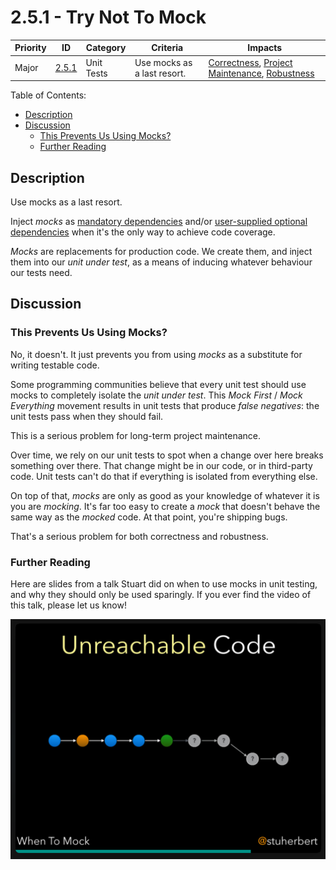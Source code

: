 # 2.5.1 - Try Not To Mock

Priority | ID | Category | Criteria | Impacts
---------|----|----------|----------|--------
Major | [2.5.1][2.5.1] | Unit Tests | Use mocks as a last resort. | [Correctness][CORRECTNESS], [Project Maintenance][PROJECT-MAINTENANCE], [Robustness][ROBUSTNESS]

Table of Contents:
- [Description](#description)
- [Discussion](#discussion)
  - [This Prevents Us Using Mocks?](#this-prevents-us-using-mocks)
  - [Further Reading](#further-reading)

## Description

Use mocks as a last resort.

Inject _mocks_ as [mandatory dependencies][Mandatory Dependency] and/or [user-supplied optional dependencies][User-Supplied Optional Dependencies] when it's the only way to achieve code coverage.

_Mocks_ are replacements for production code. We create them, and inject them into our _unit under test_, as a means of inducing whatever behaviour our tests need.

## Discussion

### This Prevents Us Using Mocks?

No, it doesn't. It just prevents you from using _mocks_ as a substitute for writing testable code.

Some programming communities believe that every unit test should use mocks to completely isolate the _unit under test_. This _Mock First_ / _Mock Everything_ movement results in unit tests that produce _false negatives_: the unit tests pass when they should fail.

This is a serious problem for long-term project maintenance.

Over time, we rely on our unit tests to spot when a change over here breaks something over there. That change might be in our code, or in third-party code. Unit tests can't do that if everything is isolated from everything else.

On top of that, _mocks_ are only as good as your knowledge of whatever it is you are _mocking_. It's far too easy to create a _mock_ that doesn't behave the same way as the _mocked_ code. At that point, you're shipping bugs.

That's a serious problem for both correctness and robustness.

### Further Reading

Here are slides from a talk Stuart did on when to use mocks in unit testing, and why they should only be used sparingly. If you ever find the video of this talk, please let us know!

[![Thumbnail of the When To Mock Talk Slides](../../assets/SpeakerDeck-When-To-Mock.png)](https://speakerdeck.com/stuartherbert/when-to-mock)

[ADOPTION]: ../../impacted-areas/ADOPTION.md
[CONTRIBUTIONS]: ../../impacted-areas/CONTRIBUTIONS.md
[CORRECTNESS]: ../../impacted-areas/CORRECTNESS.md
[GOVERNANCE]: ../../impacted-areas/GOVERNANCE.md
[PROJECT-MAINTENANCE]: ../../impacted-areas/PROJECT-MAINTENANCE.md
[ROBUSTNESS]: ../../impacted-areas/ROBUSTNESS.md
[SECURITY]: ../../impacted-areas/SECURITY.md
[TESTABILITY]: ../../impacted-areas/TESTABILITY.md
[Base Class]: ../../glossary/base-class.md
[Branded Type]: ../../glossary/branded-type.md
[Caller]: ../../glossary/caller.md
[CQRS]: ../../glossary/CQRS.md
[Data Bag]: ../../glossary/data-bag.md
[Data Guarantee]: ../../glossary/data-guarantee.md
[Data Guard]: ../../glossary/data-guard.md
[Default Value]: ../../glossary/default-value.md
[Defensive Programming]: ../../glossary/defensive-programming.md
[Dependency]: ../../glossary/dependency.md
[Dependency Injection]: ../../glossary/dependency-injection.md
[Docblock]: ../../glossary/docblock.md
[End-User]: ../../glossary/end-user.md
[Entity]: ../../glossary/entity.md
[Exported Item]: ../../glossary/exported-item.md
[Extension]: ../../glossary/extension.md
[Flavoured Type]: ../../glossary/flavoured-type.md
[Function Prefix]: ../../glossary/function-prefix.md
[Function Signature]: ../../glossary/function-signature.md
[Hard-Coded]: ../../glossary/hard-coded.md
[Identity]: ../../glossary/identity.md
[Identity Function]: ../../glossary/identity-function.md
[Identity Type]: ../../glossary/identity-type.md
[Immutability]: ../../glossary/immutability.md
[Inherited Method]: ../../glossary/inherited-method.md
[Instantiable Type]: ../../glossary/instantiable-type.md
[Mandatory Dependency]: ../../glossary/mandatory-dependency.md
[No-Op]: ../../glossary/no-op.md
[Nominal Typing]: ../../glossary/nominal-typing.md
[Optional Input]: ../../glossary/optional-input.md
[Overridden Method]: ../../glossary/overridden-method.md
[Plain Object]: ../../glossary/plain-object.md
[Primitive Type]: ../../glossary/primitive-type.md
[Protocol]: ../../glossary/protocol.md
[Refined Type]: ../../glossary/refined-type.md
[Rest Parameter]: ../../glossary/rest-parameter.md
[Reusability]: ../../glossary/reusability.md
[Side Effects]: ../../glossary/side-effects.md
[Smart Constructor]: ../../glossary/smart-constructor.md
[Structural Typing]: ../../glossary/structural-typing.md
[Type Alias]: ../../glossary/type-alias.md
[Type Casting]: ../../glossary/type-casting.md
[Type Guarantee]: ../../glossary/type-guarantee.md
[Type Guard]: ../../glossary/type-guard.md
[Type Inference]: ../../glossary/type-inference.md
[Type Predicate]: ../../glossary/type-predicate.md
[User-Supplied Functional Options]: ../../glossary/user-supplied-functional-options.md
[User-Supplied Input]: ../../glossary/user-supplied-input.md
[User-Supplied Options]: ../../glossary/user-supplied-options.md
[User-Supplied Optional Dependencies]: ../../glossary/user-supplied-optional-dependencies.md
[Value]: ../../glossary/value.md
[Value Object]: ../../glossary/value-object.md
[2.5.1]: ./2.5.1.md